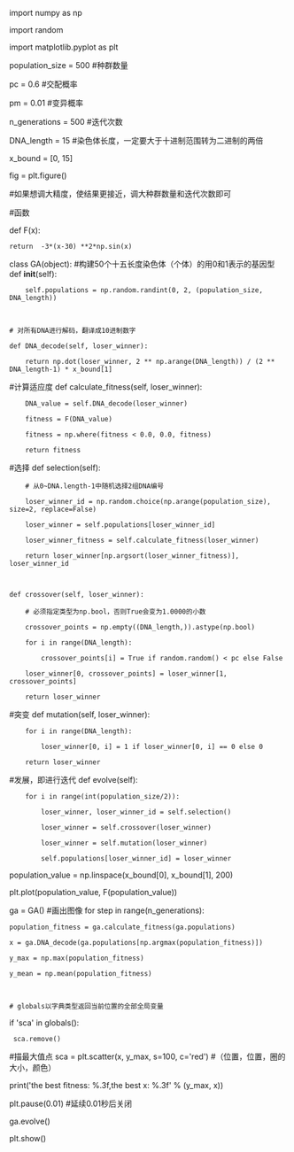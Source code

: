 
import numpy as np

import random

import matplotlib.pyplot as plt

 

 

population_size = 500  #种群数量

pc = 0.6    #交配概率

pm = 0.01   #变异概率

n_generations = 500   #迭代次数

DNA_length = 15  #染色体长度，一定要大于十进制范围转为二进制的两倍

x_bound = [0, 15]

fig = plt.figure()

 #如果想调大精度，使结果更接近，调大种群数量和迭代次数即可

 
#函数

def F(x):

    return  -3*(x-30) **2*np.sin(x)

 

 

class GA(object):
    #构建50个十五长度染色体（个体）的用0和1表示的基因型
    def __init__(self):

        self.populations = np.random.randint(0, 2, (population_size, DNA_length))

 

    # 对所有DNA进行解码，翻译成10进制数字

    def DNA_decode(self, loser_winner):

        return np.dot(loser_winner, 2 ** np.arange(DNA_length)) / (2 ** DNA_length-1) * x_bound[1]

 
   #计算适应度
    def calculate_fitness(self, loser_winner):

        DNA_value = self.DNA_decode(loser_winner)

        fitness = F(DNA_value)

        fitness = np.where(fitness < 0.0, 0.0, fitness)

        return fitness

 
#选择
    def selection(self):

        # 从0~DNA.length-1中随机选择2组DNA编号

        loser_winner_id = np.random.choice(np.arange(population_size), size=2, replace=False)

        loser_winner = self.populations[loser_winner_id]

        loser_winner_fitness = self.calculate_fitness(loser_winner)

        return loser_winner[np.argsort(loser_winner_fitness)], loser_winner_id

 

    def crossover(self, loser_winner):

        # 必须指定类型为np.bool，否则True会变为1.0000的小数

        crossover_points = np.empty((DNA_length,)).astype(np.bool)

        for i in range(DNA_length):

            crossover_points[i] = True if random.random() < pc else False

        loser_winner[0, crossover_points] = loser_winner[1, crossover_points]

        return loser_winner

 
#突变
    def mutation(self, loser_winner):

        for i in range(DNA_length):

            loser_winner[0, i] = 1 if loser_winner[0, i] == 0 else 0

        return loser_winner

 
#发展，即进行迭代
    def evolve(self):

        for i in range(int(population_size/2)):

            loser_winner, loser_winner_id = self.selection()

            loser_winner = self.crossover(loser_winner)

            loser_winner = self.mutation(loser_winner)

            self.populations[loser_winner_id] = loser_winner

 

 

population_value = np.linspace(x_bound[0], x_bound[1], 200)

plt.plot(population_value, F(population_value))

 

ga = GA()
#画出图像
for step in range(n_generations):

    population_fitness = ga.calculate_fitness(ga.populations)

    x = ga.DNA_decode(ga.populations[np.argmax(population_fitness)])

    y_max = np.max(population_fitness)

    y_mean = np.mean(population_fitness)



    # globals以字典类型返回当前位置的全部全局变量

if 'sca' in globals():

     sca.remove()
#描最大值点
sca = plt.scatter(x, y_max, s=100, c='red')     #（位置，位置，圈的大小，颜色）

print('the best fitness: %.3f,the best x: %.3f' % (y_max, x))

plt.pause(0.01)    #延续0.01秒后关闭

ga.evolve()

plt.show()

 
